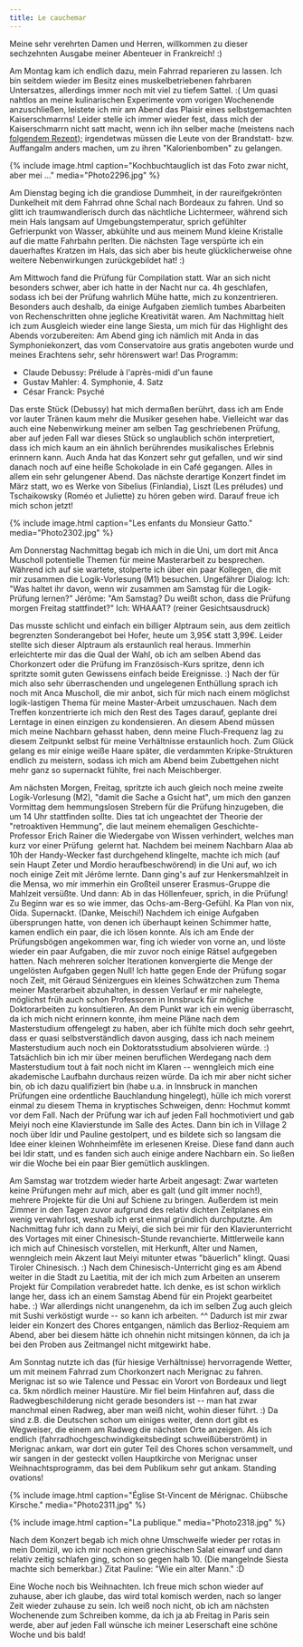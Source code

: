 ```yaml
---
title: Le cauchemar
---
```


Meine sehr verehrten Damen und Herren, willkommen zu dieser sechzehnten Ausgabe meiner Abenteuer in Frankreich! :)

Am Montag kam ich endlich dazu, mein Fahrrad reparieren zu lassen. Ich bin seitdem wieder im Besitz eines muskelbetriebenen fahrbaren Untersatzes, allerdings immer noch mit viel zu tiefem Sattel. :(
Um quasi nahtlos an meine kulinarischen Experimente vom vorigen Wochenende anzuschließen, leistete ich mir am Abend das Plaisir eines selbstgemachten Kaiserschmarrns! Leider stelle ich immer wieder fest, dass mich der Kaiserschmarrn nicht satt macht, wenn ich ihn selber mache (meistens nach [folgendem Rezept](http://rezepte.nit.at/rezepte/kaiserschmarren.html)); irgendetwas müssen die Leute von der Brandstatt- bzw. Auffangalm anders machen, um zu ihren "Kalorienbomben" zu gelangen.

{% include image.html caption="Kochbuchtauglich ist das Foto zwar nicht, aber mei ..." media="Photo2296.jpg" %}

Am Dienstag beging ich die grandiose Dummheit, in der raureifgekrönten Dunkelheit mit dem Fahrrad ohne Schal nach Bordeaux zu fahren. Und so glitt ich traumwandlerisch durch das nächtliche Lichtermeer, während sich mein Hals langsam auf Umgebungstemperatur, sprich gefühlter Gefrierpunkt von Wasser, abkühlte und aus meinem Mund kleine Kristalle auf die matte Fahrbahn perlten. Die nächsten Tage verspürte ich ein dauerhaftes Kratzen im Hals, das sich aber bis heute glücklicherweise ohne weitere Nebenwirkungen zurückgebildet hat! :)

Am Mittwoch fand die Prüfung für Compilation statt. War an sich nicht besonders schwer, aber ich hatte in der Nacht nur ca. 4h geschlafen, sodass ich bei der Prüfung wahrlich Mühe hatte, mich zu konzentrieren. Besonders auch deshalb, da einige Aufgaben ziemlich tumbes Abarbeiten von Rechenschritten ohne jegliche Kreativität waren.
Am Nachmittag hielt ich zum Ausgleich wieder eine lange Siesta, um mich für das Highlight des Abends vorzubereiten: Am Abend ging ich nämlich mit Anda in das Symphoniekonzert, das vom Conservatoire aus gratis angeboten wurde und meines Erachtens sehr, sehr hörenswert war! Das Programm:


* Claude Debussy: Prélude à l'après-midi d'un faune
* Gustav Mahler: 4. Symphonie, 4. Satz
* César Franck: Psyché


Das erste Stück (Debussy) hat mich dermaßen berührt, dass ich am Ende vor lauter Tränen kaum mehr die Musiker gesehen habe. Vielleicht war das auch eine Nebenwirkung meiner am selben Tag geschriebenen Prüfung, aber auf jeden Fall war dieses Stück so unglaublich schön interpretiert, dass ich mich kaum an ein ähnlich berührendes musikalisches Erlebnis erinnern kann. Auch Anda hat das Konzert sehr gut gefallen, und wir sind danach noch auf eine heiße Schokolade in ein Café gegangen. Alles in allem ein sehr gelungener Abend.
Das nächste derartige Konzert findet im März statt, wo es Werke von Sibelius (Finlandia), Liszt (Les préludes) und Tschaikowsky (Roméo et Juliette) zu hören geben wird. Darauf freue ich mich schon jetzt!

{% include image.html caption="Les enfants du Monsieur Gatto." media="Photo2302.jpg" %}

Am Donnerstag Nachmittag begab ich mich in die Uni, um dort mit Anca Muscholl potentielle Themen für meine Masterarbeit zu besprechen. Während ich auf sie wartete, stolperte ich über ein paar Kollegen, die mit mir zusammen die Logik-Vorlesung (M1) besuchen. Ungefährer Dialog:
Ich: "Was haltet ihr davon, wenn wir zusammen am Samstag für die Logik-Prüfung lernen?"
Jérôme: "Am Samstag? Du weißt schon, dass die Prüfung morgen Freitag stattfindet?"
Ich: WHAAAT? (reiner Gesichtsausdruck)

Das musste schlicht und einfach ein billiger Alptraum sein, aus dem zeitlich begrenzten Sonderangebot bei Hofer, heute um 3,95€ statt 3,99€. Leider stellte sich dieser Alptraum als erstaunlich real heraus. Immerhin erleichterte mir das die Qual der Wahl, ob ich am selben Abend das Chorkonzert oder die Prüfung im Französisch-Kurs spritze, denn ich spritzte somit guten Gewissens einfach beide Ereignisse. :)
Nach der für mich also sehr überraschenden und ungelegenen Enthüllung sprach ich noch mit Anca Muscholl, die mir anbot, sich für mich nach einem möglichst logik-lastigen Thema für meine Master-Arbeit umzuschauen. Nach dem Treffen konzentrierte ich mich den Rest des Tages darauf, geplante drei Lerntage in einen einzigen zu kondensieren. An diesem Abend müssen mich meine Nachbarn gehasst haben, denn meine Fluch-Frequenz lag zu diesem Zeitpunkt selbst für meine Verhältnisse erstaunlich hoch. Zum Glück gelang es mir einige weiße Haare später, die verdammten Kripke-Strukturen endlich zu meistern, sodass ich mich am Abend beim Zubettgehen nicht mehr ganz so supernackt fühlte, frei nach Meischberger.

Am nächsten Morgen, Freitag, spritzte ich auch gleich noch meine zweite Logik-Vorlesung (M2), "damit die Sache a Gsicht hat", um mich den ganzen Vormittag dem hemmungslosen Strebern für die Prüfung hinzugeben, die um 14 Uhr stattfinden sollte. Dies tat ich ungeachtet der Theorie der "retroaktiven Hemmung", die laut meinem ehemaligen Geschichte-Professor Erich Rainer die Wiedergabe von Wissen verhindert, welches man kurz vor einer Prüfung  gelernt hat.
Nachdem bei meinem Nachbarn Alaa ab 10h der Handy-Wecker fast durchgehend klingelte, machte ich mich (auf sein Haupt Zeter und Mordio heraufbeschwörend) in die Uni auf, wo ich noch einige Zeit mit Jérôme lernte. Dann ging's auf zur Henkersmahlzeit in die Mensa, wo mir immerhin ein Großteil unserer Erasmus-Gruppe die Mahlzeit versüßte.
Und dann: Ab in das Höllenfeuer, sprich, in die Prüfung! Zu Beginn war es so wie immer, das Ochs-am-Berg-Gefühl. Ka Plan von nix, Oida. Supernackt. (Danke, Meischi!) Nachdem ich einige Aufgaben übersprungen hatte, von denen ich überhaupt keinen Schimmer hatte, kamen endlich ein paar, die ich lösen konnte. Als ich am Ende der Prüfungsbögen angekommen war, fing ich wieder von vorne an, und löste wieder ein paar Aufgaben, die mir zuvor noch einige Rätsel aufgegeben hatten. Nach mehreren solcher Iterationen konvergierte die Menge der ungelösten Aufgaben gegen Null! Ich hatte gegen Ende der Prüfung sogar noch Zeit, mit Géraud Sénizergues ein kleines Schwätzchen zum Thema meiner Masterarbeit abzuhalten, in dessen Verlauf er mir nahelegte, möglichst früh auch schon Professoren in Innsbruck für mögliche Doktorarbeiten zu konsultieren. An dem Punkt war ich ein wenig überrascht, da ich mich nicht erinnern konnte, ihm meine Pläne nach dem Masterstudium offengelegt zu haben, aber ich fühlte mich doch sehr geehrt, dass er quasi selbstverständlich davon ausging, dass ich nach meinem Masterstudium auch noch ein Doktoratsstudium absolvieren würde. :) Tatsächlich bin ich mir über meinen beruflichen Werdegang nach dem Masterstudium tout à fait noch nicht im Klaren -- wenngleich mich eine akademische Laufbahn durchaus reizen würde. Da ich mir aber nicht sicher bin, ob ich dazu qualifiziert bin (habe u.a. in Innsbruck in manchen Prüfungen eine ordentliche Bauchlandung hingelegt), hülle ich mich vorerst einmal zu diesem Thema in kryptisches Schweigen, denn: Hochmut kommt vor dem Fall.
Nach der Prüfung war ich auf jeden Fall hochmotiviert und gab Meiyi noch eine Klavierstunde im Salle des Actes. Dann bin ich in Village 2 noch über Idir und Pauline gestolpert, und es bildete sich so langsam die Idee einer kleinen Wohnheimfête im erlesenen Kreise. Diese fand dann auch bei Idir statt, und es fanden sich auch einige andere Nachbarn ein. So ließen wir die Woche bei ein paar Bier gemütlich ausklingen.

Am Samstag war trotzdem wieder harte Arbeit angesagt: Zwar warteten keine Prüfungen mehr auf mich, aber es galt (und gilt immer noch!), mehrere Projekte für die Uni auf Schiene zu bringen. Außerdem ist mein Zimmer in den Tagen zuvor aufgrund des relativ dichten Zeitplanes ein wenig verwahrlost, weshalb ich erst einmal gründlich durchputzte. Am Nachmittag fuhr ich dann zu Meiyi, die sich bei mir für den Klavierunterricht des Vortages mit einer Chinesisch-Stunde revanchierte. Mittlerweile kann ich mich auf Chinesisch vorstellen, mit Herkunft, Alter und Namen, wenngleich mein Akzent laut Meiyi mitunter etwas "bäuerlich" klingt. Quasi Tiroler Chinesisch. :)
Nach dem Chinesisch-Unterricht ging es am Abend weiter in die Stadt zu Laetitia, mit der ich mich zum Arbeiten an unserem Projekt für Compilation verabredet hatte. Ich denke, es ist schon wirklich lange her, dass ich an einem Samstag Abend für ein Projekt gearbeitet habe. :) War allerdings nicht unangenehm, da ich im selben Zug auch gleich mit Sushi verköstigt wurde -- so kann ich arbeiten. ^^
Dadurch ist mir zwar leider ein Konzert des Chores entgangen, nämlich das Berlioz-Requiem am Abend, aber bei diesem hätte ich ohnehin nicht mitsingen können, da ich ja bei den Proben aus Zeitmangel nicht mitgewirkt habe.

Am Sonntag nutzte ich das (für hiesige Verhältnisse) hervorragende Wetter, um mit meinem Fahrrad zum Chorkonzert nach Merignac zu fahren. Merignac ist so wie Talence und Pessac ein Vorort von Bordeaux und liegt ca. 5km nördlich meiner Haustüre. Mir fiel beim Hinfahren auf, dass die Radwegbeschilderung nicht gerade besonders ist -- man hat zwar manchmal einen Radweg, aber man weiß nicht, wohin dieser führt. :) Da sind z.B. die Deutschen schon um einiges weiter, denn dort gibt es Wegweiser, die einem am Radweg die nächsten Orte anzeigen.
Als ich endlich (fahrradhochgeschwindigkeitsbedingt schweißüberströmt) in Merignac ankam, war dort ein guter Teil des Chores schon versammelt, und wir sangen in der gesteckt vollen Hauptkirche von Merignac unser Weihnachtsprogramm, das bei dem Publikum sehr gut ankam. Standing ovations!

{% include image.html caption="Église St-Vincent de Mérignac. Chübsche Kirsche." media="Photo2311.jpg" %}

{% include image.html caption="La publique." media="Photo2318.jpg" %}

Nach dem Konzert begab ich mich ohne Umschweife wieder per rotas in mein Domizil, wo ich mir noch einen griechischen Salat einwarf und dann relativ zeitig schlafen ging, schon so gegen halb 10. (Die mangelnde Siesta machte sich bemerkbar.) Zitat Pauline: "Wie ein alter Mann." :D

Eine Woche noch bis Weihnachten. Ich freue mich schon wieder auf zuhause, aber ich glaube, das wird total komisch werden, nach so langer Zeit wieder zuhause zu sein. Ich weiß noch nicht, ob ich am nächsten Wochenende zum Schreiben komme, da ich ja ab Freitag in Paris sein werde, aber auf jeden Fall wünsche ich meiner Leserschaft eine schöne Woche und bis bald!
